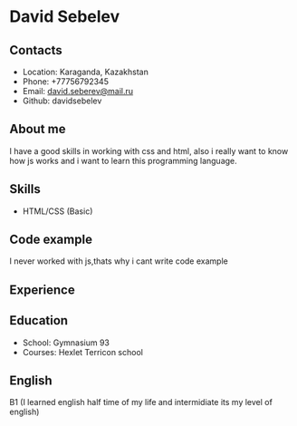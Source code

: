 # David Sebelev
## **Contacts**
- Location: Karaganda, Kazakhstan
- Phone: +77756792345
- Email: david.seberev@mail.ru
- Github: davidsebelev
## **About me**
I have a good skills in working with css and html, also i really want to know how js works and i want to learn this programming language.
## **Skills**
- HTML/CSS (Basic)
## **Code example**
I never worked with js,thats why i cant write code example
## **Experience**

## **Education**
- School: Gymnasium 93
- Courses: 
Hexlet
Terricon school
## **English**
B1 (I learned english half time of my life and intermidiate its my level of english)

